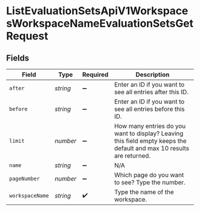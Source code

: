 # ListEvaluationSetsApiV1WorkspacesWorkspaceNameEvaluationSetsGetRequest


## Fields

| Field                                                                                                                | Type                                                                                                                 | Required                                                                                                             | Description                                                                                                          |
| -------------------------------------------------------------------------------------------------------------------- | -------------------------------------------------------------------------------------------------------------------- | -------------------------------------------------------------------------------------------------------------------- | -------------------------------------------------------------------------------------------------------------------- |
| `after`                                                                                                              | *string*                                                                                                             | :heavy_minus_sign:                                                                                                   | Enter an ID if you want to see all entries after this ID.                                                            |
| `before`                                                                                                             | *string*                                                                                                             | :heavy_minus_sign:                                                                                                   | Enter an ID if you want to see all entries before this ID.                                                           |
| `limit`                                                                                                              | *number*                                                                                                             | :heavy_minus_sign:                                                                                                   | How many entries do you want to display? Leaving this field empty keeps the default and max 10 results are returned. |
| `name`                                                                                                               | *string*                                                                                                             | :heavy_minus_sign:                                                                                                   | N/A                                                                                                                  |
| `pageNumber`                                                                                                         | *number*                                                                                                             | :heavy_minus_sign:                                                                                                   | Which page do you want to see? Type the number.                                                                      |
| `workspaceName`                                                                                                      | *string*                                                                                                             | :heavy_check_mark:                                                                                                   | Type the name of the workspace.                                                                                      |